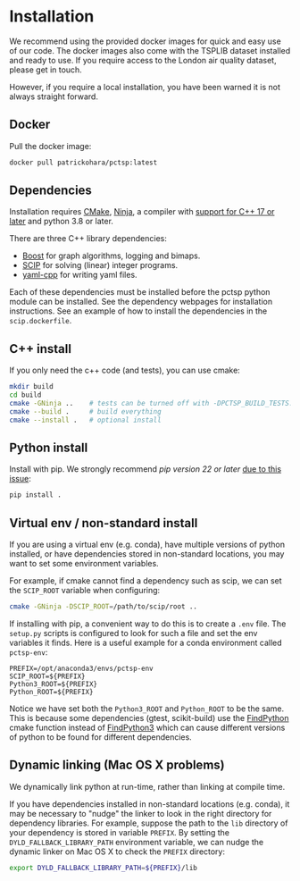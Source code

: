 # Installation

We recommend using the provided docker images for quick and easy use of our code.
The docker images also come with the TSPLIB dataset installed and ready to use.
If you require access to the London air quality dataset, please get in touch.

However, if you require a local installation, you have been warned it is not always straight forward.

## Docker

Pull the docker image:

```bash
docker pull patrickohara/pctsp:latest
```

## Dependencies

Installation requires [CMake](https://cmake.org/), [Ninja](https://ninja-build.org/), a compiler with [support for C++ 17 or later](https://en.cppreference.com/w/cpp/compiler_support) and python 3.8 or later.

There are three C++ library dependencies:
- [Boost](https://www.boost.org/) for graph algorithms, logging and bimaps.
- [SCIP](https://www.scipopt.org/) for solving (linear) integer programs.
- [yaml-cpp](https://github.com/jbeder/yaml-cpp) for writing yaml files.

Each of these dependencies must be installed before the pctsp python module can be installed.
See the dependency webpages for installation instructions.
See an example of how to install the dependencies in the `scip.dockerfile`.

## C++ install

If you only need the c++ code (and tests), you can use cmake:

```bash
mkdir build
cd build
cmake -GNinja ..    # tests can be turned off with -DPCTSP_BUILD_TESTS:BOOL=OFF
cmake --build .     # build everything
cmake --install .   # optional install
```

## Python install

Install with pip. We strongly recommend *pip version 22 or later* [due to this issue](https://github.com/pypa/pip/issues/7555):

```bash
pip install .
```

## Virtual env / non-standard install

If you are using a virtual env (e.g. conda), have multiple versions of python installed,
or have dependencies stored in non-standard locations,
you may want to set some environment variables.

For example, if cmake cannot find a dependency such as scip, we can set the `SCIP_ROOT` variable when configuring:
```bash
cmake -GNinja -DSCIP_ROOT=/path/to/scip/root ..
```

If installing with pip, a convenient way to do this is to create a `.env` file.
The `setup.py` scripts is configured to look for such a file and set the env variables it finds.
Here is a useful example for a conda environment called `pctsp-env`:

```
PREFIX=/opt/anaconda3/envs/pctsp-env
SCIP_ROOT=${PREFIX}
Python3_ROOT=${PREFIX}
Python_ROOT=${PREFIX}
```

Notice we have set both the `Python3_ROOT` and `Python_ROOT` to be the same.
This is because some dependencies (gtest, scikit-build) use the [FindPython](https://cmake.org/cmake/help/latest/module/FindPython.html)
cmake function instead of [FindPython3](https://cmake.org/cmake/help/latest/module/FindPython3.html?highlight=findpython3) which can cause different versions of python to be found for different dependencies.

## Dynamic linking (Mac OS X problems)

We dynamically link python at run-time, rather than linking at compile time.

If you have dependencies installed in non-standard locations (e.g. conda), it may be necessary to "nudge" the linker to look in the right directory for dependency libraries.
For example, suppose the path to the `lib` directory of your dependency is stored in variable `PREFIX`.
By setting the `DYLD_FALLBACK_LIBRARY_PATH` environment variable, we can nudge the dynamic linker on Mac OS X to check the `PREFIX` directory:
```bash
export DYLD_FALLBACK_LIBRARY_PATH=${PREFIX}/lib
```
